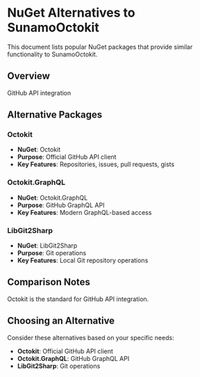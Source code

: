 # NuGet Alternatives to SunamoOctokit

This document lists popular NuGet packages that provide similar functionality to SunamoOctokit.

## Overview

GitHub API integration

## Alternative Packages

### Octokit
- **NuGet**: Octokit
- **Purpose**: Official GitHub API client
- **Key Features**: Repositories, issues, pull requests, gists

### Octokit.GraphQL
- **NuGet**: Octokit.GraphQL
- **Purpose**: GitHub GraphQL API
- **Key Features**: Modern GraphQL-based access

### LibGit2Sharp
- **NuGet**: LibGit2Sharp
- **Purpose**: Git operations
- **Key Features**: Local Git repository operations

## Comparison Notes

Octokit is the standard for GitHub API integration.

## Choosing an Alternative

Consider these alternatives based on your specific needs:
- **Octokit**: Official GitHub API client
- **Octokit.GraphQL**: GitHub GraphQL API
- **LibGit2Sharp**: Git operations

